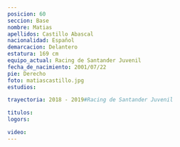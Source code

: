 ```yaml
---
posicion: 60
seccion: Base
nombre: Matias
apellidos: Castillo Abascal
nacionalidad: Español
demarcacion: Delantero
estatura: 169 cm
equipo_actual: Racing de Santander Juvenil
fecha_de_nacimiento: 2001/07/22
pie: Derecho
foto: matiascastillo.jpg
estudios:

trayectoria: 2018 - 2019#Racing de Santander Juvenil

titulos:
logors:

video:
---
```


